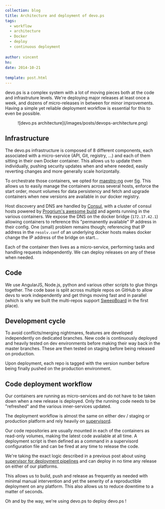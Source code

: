 ```yaml
---
collection: blog
title: Architecture and deployment of devo.ps
tags:
  - workflow
  - architecture
  - Docker
  - deploy
  - continuous deployment

author: vincent
hn:
date: 2014-10-21

template: post.html
---
```


devo.ps is a complex system with a lot of moving pieces both at the code and infrastruture levels. We're deploying major releases at least once a week, and dozens of micro-releases in between for minor improvements. Having a simple yet reliable deployment workflow is essential for this to even be possible.

<p align='center'>![devo.ps architecture](/images/posts/devops-architecture.png)</p>

## Infrastructure

The devo.ps infrastructure is composed of 8 different components, each associated with a micro-service (API, Git, registry, ...) and each of them sitting in their own Docker container. This allows us to update them individually, pushing security updates when and where needed, easily reverting changes and more generally scale horizontally.

To orchestrate those containers, we opted for [maestro-ng](https://github.com/signalfuse/maestro-ng) over [fig](http://www.fig.sh/). This allows us to easily manage the containers across several hosts, enforce the start order, mount volumes for data persistency and fetch and upgrade containers when new versions are available in our docker registry.

Host discovery and DNS are handled by [Consul](http://www.consul.io/), with a cluster of consul hosts powered by [Progrium's awesome build](https://registry.hub.docker.com/u/progrium/consul/) and agents running in the various containers. We expose the DNS on the docker bridge (`172.17.42.1`) allowing containers to reference this "permanently available" IP address in their config. One (small) problem remains though; referencing that IP address in the `resolv.conf` of an underlying docker hosts makes docker change the IP address of the bridge on start...

Each of the container then lives as a micro-service, performing tasks and handling requests independently. We can deploy releases on any of these when needed.

## Code

We use AngularJS, Node.js, python and various other scripts to glue things together. The code base is split across multiple repos on GitHub to allow devs to work independently and get things moving fast and in parallel (which is why we built the multi-repos support [SweepBoard](http://sweepboard.com) in the first place).

## Development cycle

To avoid conflicts/merging nightmares, features are developed independently on dedicated branches. New code is continuously deployed and heavily tested on dev environments before making their way back in the master branches. These are then tested on staging before being released on production.

Upon deployment, each repo is tagged with the version number before being finally pushed on the production environment.

## Code deployment workflow

Our containers are running as micro-services and do not have to be taken down when a new release is deployed. Only the running code needs to be "refreshed" and the various inner-services updated.

The deployment workflow is almost the same on either dev / staging or production platform and rely heavily on [supervisord](http://supervisord.org/).

Our code repositories are usually mounted in each of the containers as read-only volumes, making the latest code available at all time. A deployment script is then defined as a command in a supervisord configuration file and can be fired at any time to release the code.

We're taking the exact logic described in a previous post about using [supervisor for deployment pipelines](/blog/supervisord-for-deploy-pipelines) and can deploy in no time any release on either of our platforms.

This allows us to build, push and release as frequently as needed with minimal manual intervention and yet the senerity of a reproductible deployment on any platform. This also allows us to reduce downtime to a matter of seconds.

Oh and by the way, we're using devo.ps to deploy devo.ps !
